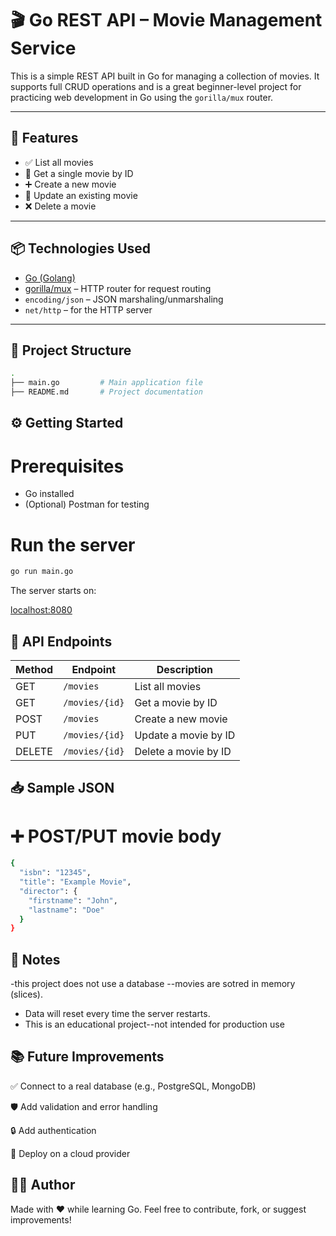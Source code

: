 # 🎬 Go REST API – Movie Management Service

This is a simple REST API built in Go for managing a collection of movies. It supports full CRUD operations and is a great beginner-level project for practicing web development in Go using the `gorilla/mux` router.

---

## 🚀 Features

- ✅ List all movies
- 📄 Get a single movie by ID
- ➕ Create a new movie
- 📝 Update an existing movie
- ❌ Delete a movie

---

## 📦 Technologies Used

- [Go (Golang)](https://golang.org/)
- [gorilla/mux](https://github.com/gorilla/mux) – HTTP router for request routing
- `encoding/json` – JSON marshaling/unmarshaling
- `net/http` – for the HTTP server

---

## 📁 Project Structure

```bash
.
├── main.go         # Main application file
├── README.md       # Project documentation
```
## ⚙️ Getting Started

# Prerequisites

- Go installed
- (Optional) Postman for testing

# Run the server

```bash
go run main.go
```
The server starts on:

[localhost:8080](http://localhost:8080)

## 🔗 API Endpoints

| Method | Endpoint        | Description         |
|--------|------------------|---------------------|
| GET    | `/movies`        | List all movies     |
| GET    | `/movies/{id}`   | Get a movie by ID   |
| POST   | `/movies`        | Create a new movie  |
| PUT    | `/movies/{id}`   | Update a movie by ID|
| DELETE | `/movies/{id}`   | Delete a movie by ID|

## 📥 Sample JSON

# ➕ POST/PUT movie body

```bash
{
  "isbn": "12345",
  "title": "Example Movie",
  "director": {
    "firstname": "John",
    "lastname": "Doe"
  }
}
```

## 📝 Notes

-this project does not use a database --movies are sotred in memory (slices).
- Data will reset every time the server restarts.
- This is an educational project--not intended for production use

## 📚 Future Improvements

✅ Connect to a real database (e.g., PostgreSQL, MongoDB)

🛡 Add validation and error handling

🔒 Add authentication

🚀 Deploy on a cloud provider

## 👨‍🎓 Author

Made with ❤️ while learning Go.
Feel free to contribute, fork, or suggest improvements!